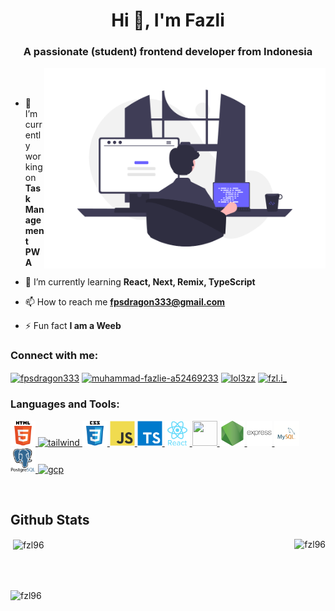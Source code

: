 <h1 align="center">Hi 👋, I'm Fazli</h1>
<h3 align="center">A passionate (student) frontend developer from Indonesia</h3>

<img align="right" src="https://github.com/fzl96/fzl96/blob/main/undraw_Programming_re_kg9v.png" width="450px"/>
<br/>
<br/>

- 🔭 I’m currently working on **Task Management PWA**

- 🌱 I’m currently learning **React, Next, Remix, TypeScript**

- 📫 How to reach me **fpsdragon333@gmail.com**

- ⚡ Fun fact **I am a Weeb**

<h3 align="left">Connect with me:</h3>
<p align="left">
<a href="https://twitter.com/fpsdragon333" target="blank"><img align="center" src="https://raw.githubusercontent.com/rahuldkjain/github-profile-readme-generator/master/src/images/icons/Social/twitter.svg" alt="fpsdragon333" height="30" width="40" /></a>
<a href="https://linkedin.com/in/muhammad-fazlie-a52469233" target="blank"><img align="center" src="https://raw.githubusercontent.com/rahuldkjain/github-profile-readme-generator/master/src/images/icons/Social/linked-in-alt.svg" alt="muhammad-fazlie-a52469233" height="30" width="40" /></a>
<a href="https://fb.com/lol3zz" target="blank"><img align="center" src="https://raw.githubusercontent.com/rahuldkjain/github-profile-readme-generator/master/src/images/icons/Social/facebook.svg" alt="lol3zz" height="30" width="40" /></a>
<a href="https://instagram.com/fzl.i_" target="blank"><img align="center" src="https://raw.githubusercontent.com/rahuldkjain/github-profile-readme-generator/master/src/images/icons/Social/instagram.svg" alt="fzl.i_" height="30" width="40" /></a>
</p>

<h3 align="left">Languages and Tools:</h3>

   <a href="https://www.w3.org/html/" target="_blank" rel="noreferrer"> 
    <img src="https://raw.githubusercontent.com/devicons/devicon/master/icons/html5/html5-original-wordmark.svg" alt="html5" width="40" height="40"/> 
  </a> 
   <a href="https://tailwindcss.com/" target="_blank" rel="noreferrer"> 
    <img src="https://www.vectorlogo.zone/logos/tailwindcss/tailwindcss-icon.svg" alt="tailwind" width="40" height="40"/> 
  </a> 
  <a href="https://www.w3schools.com/css/" target="_blank" rel="noreferrer"> 
    <img src="https://raw.githubusercontent.com/devicons/devicon/master/icons/css3/css3-original-wordmark.svg" alt="css3" width="40" height="40"/> 
  </a> 
   <a href="https://developer.mozilla.org/en-US/docs/Web/JavaScript" target="_blank" rel="noreferrer"> 
    <img src="https://raw.githubusercontent.com/devicons/devicon/master/icons/javascript/javascript-original.svg" alt="javascript" width="40" height="40"/> 
  </a> 
   <a href="https://www.typescriptlang.org/" target="_blank" rel="noreferrer"> 
    <img src="https://raw.githubusercontent.com/devicons/devicon/master/icons/typescript/typescript-original.svg" alt="typescript" width="40" height="40"/> 
  </a>
   <a href="https://reactjs.org/" target="_blank" rel="noreferrer"> 
    <img src="https://raw.githubusercontent.com/devicons/devicon/master/icons/react/react-original-wordmark.svg" alt="react" width="40" height="40"/> 
  </a>
  <a href="https://nextjs.org/" target="_blank" rel="noreferrer"> 
    <img src="https://cdn.icon-icons.com/icons2/3392/PNG/512/nextjs_icon_213852.png" width="40" height="40"/> 
  </a>
   <a href="https://nodejs.org" target="_blank" rel="noreferrer"> 
    <img src="https://raw.githubusercontent.com/github/explore/80688e429a7d4ef2fca1e82350fe8e3517d3494d/topics/nodejs/nodejs.png" alt="nodejs" width="40" height="40"/> 
  </a> 
   <a href="https://expressjs.com" target="_blank" rel="noreferrer"> 
    <img src="https://raw.githubusercontent.com/devicons/devicon/master/icons/express/express-original-wordmark.svg" alt="express" width="40" height="40"/> 
  </a>
  <a href="https://www.mysql.com/" target="_blank" rel="noreferrer"> 
    <img src="https://raw.githubusercontent.com/github/explore/80688e429a7d4ef2fca1e82350fe8e3517d3494d/topics/mysql/mysql.png" alt="mysql" width="40" height="40"/>
  </a> 
  <a href="https://www.postgresql.org" target="_blank" rel="noreferrer"> 
    <img src="https://raw.githubusercontent.com/devicons/devicon/master/icons/postgresql/postgresql-original-wordmark.svg" alt="postgresql" width="40" height="40"/>
  </a>
  <a href="https://cloud.google.com" target="_blank" rel="noreferrer"> 
    <img src="https://www.vectorlogo.zone/logos/google_cloud/google_cloud-icon.svg" alt="gcp" width="40" height="40"/> 
  </a> 
</p>

<br/>
<h2>Github Stats</h2>

<p><img align="right" src="https://github-readme-stats.vercel.app/api/top-langs/?username=fzl96&theme=tokyonight&hide_border=true&include_all_commits=true&count_private=true" alt="fzl96" /></p>
<p>&nbsp;<img align="center" src="https://github-readme-stats.vercel.app/api?username=fzl96&theme=tokyonight&hide_border=true&include_all_commits=true&count_private=true" alt="fzl96" /></p><br/>
<br/>
<p><img align="center" src="https://github-readme-streak-stats.herokuapp.com/?user=fzl96&theme=tokyonight&hide_border=true" alt="fzl96" /></p>
